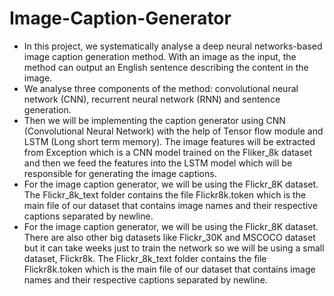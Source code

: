 # Image-Caption-Generator
- In this project, we systematically analyse a deep neural networks-based image caption generation method. With an image as the input, the method can output an English sentence describing the content in the image.
- We analyse three components of the method:
convolutional neural network (CNN), recurrent neural network (RNN) and sentence
generation. 
- Then we will be implementing the caption generator using CNN
(Convolutional Neural Network) with the help of Tensor flow module and LSTM (Long
short term memory). The image features will be extracted from Exception which is a CNN
model trained on the Fliker_8k dataset and then we feed the features into the LSTM
model which will be responsible for generating the image captions.
- For the image caption generator, we will be using the Flickr_8K dataset. The Flickr_8k_text folder
contains the file Flickr8k.token which is the main file of our dataset that contains image
names and their respective captions separated by newline.
- For the image caption generator, we will be using the Flickr_8K dataset. There are also
other big datasets like Flickr_30K and MSCOCO dataset but it can take weeks just to train
the network so we will be using a small dataset, Flickr8k. The Flickr_8k_text folder
contains the file Flickr8k.token which is the main file of our dataset that contains image
names and their respective captions separated by newline.
